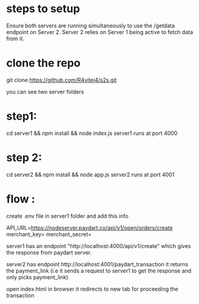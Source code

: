 # steps to setup
Ensure both servers are running simultaneously to use the /getdata endpoint on Server 2.
Server 2 relies on Server 1 being active to fetch data from it.

# clone the repo
git clone https://github.com/R4vitej4/s2s.git


you can see two server folders 

# step1: 

cd server1 && npm install && node index.js
server1 runs at port 4000

# step 2:

cd server2 && npm install && node app.js
server2 runs at port 4001

# flow :
create .env file in server1 folder and add this info

API_URL=https://nodeserver.paydart.co/api/v1/open/orders/create
merchant_key=
merchant_secret=

server1 has an endpoint "http://localhost:4000/api/v1/create" which gives the response from paydart server.

server2 has endpoint http://localhost:4001/paydart_transaction it returns the payment_link (i.e it sends a request to server1 to get the response and only picks payment_link)

open index.html in browser it redirects to new tab for proceeding the transaction